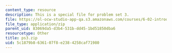 ```yaml
---
content_type: resource
description: This is a special file for problem set 3.
file: https://ol-ocw-studio-app-qa.s3.amazonaws.com/courses/6-02-introduction-to-eecs-ii-digital-communication-systems-fall-2012/5c1879b8636107f8e2384258caf71980_ps3.zip
file_type: application/zip
parent_uid: 83069da5-d3b4-531b-dd45-1bd51850dba6
resourcetype: Other
title: ps3.zip
uid: 5c1879b8-6361-07f8-e238-4258caf71980
---
```

